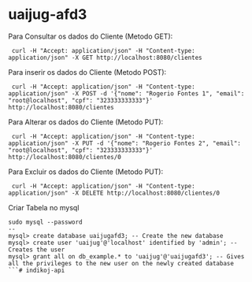 # uaijug-afd3


Para Consultar os dados do Cliente (Metodo GET):

```
 curl -H "Accept: application/json" -H "Content-type: application/json" -X GET http://localhost:8080/clientes
```

Para inserir os dados do Cliente (Metodo POST):

```
 curl -H "Accept: application/json" -H "Content-type: application/json" -X POST -d '{"nome": "Rogerio Fontes 1", "email": "root@localhost", "cpf": "323333333333"}' http://localhost:8080/clientes
```

Para Alterar os dados do Cliente (Metodo PUT):

```
 curl -H "Accept: application/json" -H "Content-type: application/json" -X PUT -d '{"nome": "Rogerio Fontes 2", "email": "root@localhost", "cpf": "323333333333"}' http://localhost:8080/clientes/0
```

Para Excluir os dados do Cliente (Metodo PUT):

```
 curl -H "Accept: application/json" -H "Content-type: application/json" -X DELETE http://localhost:8080/clientes/0
```

Criar Tabela no mysql

```
sudo mysql --password
--
mysql> create database uaijugafd3; -- Create the new database
mysql> create user 'uaijug'@'localhost' identified by 'admin'; -- Creates the user
mysql> grant all on db_example.* to 'uaijug'@'uaijugafd3'; -- Gives all the privileges to the new user on the newly created database
```# indikoj-api
